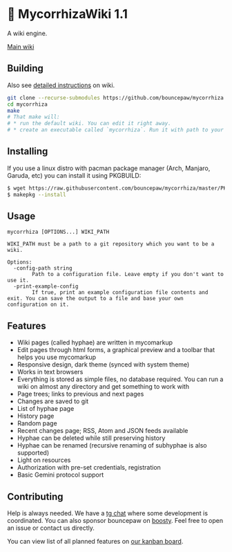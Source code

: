 # 🍄 MycorrhizaWiki 1.1
A wiki engine.

[Main wiki](https://mycorrhiza.lesarbr.es)

## Building
Also see [detailed instructions](https://mycorrhiza.lesarbr.es/hypha/guide/deployment) on wiki.
```sh
git clone --recurse-submodules https://github.com/bouncepaw/mycorrhiza
cd mycorrhiza
make
# That make will:
# * run the default wiki. You can edit it right away.
# * create an executable called `mycorrhiza`. Run it with path to your wiki.
```

## Installing

If you use a linux distro with pacman package manager (Arch, Manjaro, Garuda, etc) you can install it using PKGBUILD:
```sh
$ wget https://raw.githubusercontent.com/bouncepaw/mycorrhiza/master/PKGBUILD
$ makepkg --install
```

## Usage
```
mycorrhiza [OPTIONS...] WIKI_PATH

WIKI_PATH must be a path to a git repository which you want to be a wiki.

Options:
  -config-path string
        Path to a configuration file. Leave empty if you don't want to use it.
  -print-example-config
        If true, print an example configuration file contents and exit. You can save the output to a file and base your own configuration on it.
```

## Features
* Wiki pages (called hyphae) are written in mycomarkup
* Edit pages through html forms, a graphical preview and a toolbar that helps you use mycomarkup
* Responsive design, dark theme (synced with system theme)
* Works in text browsers
* Everything is stored as simple files, no database required. You can run a wiki on almost any directory and get something to work with
* Page trees; links to previous and next pages
* Changes are saved to git
* List of hyphae page
* History page
* Random page
* Recent changes page; RSS, Atom and JSON feeds available
* Hyphae can be deleted while still preserving history
* Hyphae can be renamed (recursive renaming of subhyphae is also supported)
* Light on resources
* Authorization with pre-set credentials, registration
* Basic Gemini protocol support

## Contributing
Help is always needed. We have a [tg chat](https://t.me/mycorrhizadev) where some development is coordinated. You can also sponsor bouncepaw on [boosty](https://boosty.to/bouncepaw). Feel free to open an issue or contact us directly.

You can view list of all planned features on [our kanban board](https://github.com/bouncepaw/mycorrhiza/projects/1).

